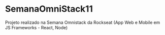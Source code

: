 # SemanaOmniStack11
Projeto realizado na Semana Omnistack da Rockseat (App Web e Mobile em JS Frameworks - React, Node) 
